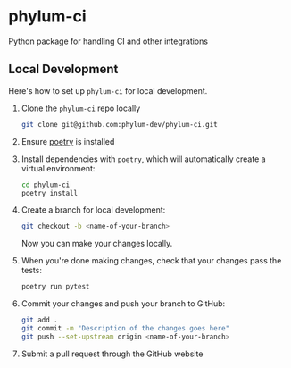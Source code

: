 # phylum-ci

Python package for handling CI and other integrations

## Local Development

Here's how to set up `phylum-ci` for local development.

1. Clone the `phylum-ci` repo locally

    ```sh
    git clone git@github.com:phylum-dev/phylum-ci.git
    ```

2. Ensure [poetry](https://python-poetry.org/docs/) is installed
3. Install dependencies with `poetry`, which will automatically create a virtual environment:

    ```sh
    cd phylum-ci
    poetry install
    ```

4. Create a branch for local development:

    ```sh
    git checkout -b <name-of-your-branch>
    ```

    Now you can make your changes locally.

5. When you're done making changes, check that your changes pass the tests:

    ```sh
    poetry run pytest
    ```

6. Commit your changes and push your branch to GitHub:

    ```sh
    git add .
    git commit -m "Description of the changes goes here"
    git push --set-upstream origin <name-of-your-branch>
    ```

7. Submit a pull request through the GitHub website
